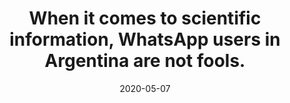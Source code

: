 ---
title: "When it comes to scientific information, WhatsApp users in Argentina are not fools."
date: 2020-05-07
publishDate: 2020-05-07
authors: ["María Celeste Wagner", "Eugenia Mitchelstein", "Pablo Boczkowski"]
publication_types: ["0"]
image:
  preview_only: true
publication: "*First Draft*"
publication_short: "*First Draft*"
links:
- name: "Link to First Draft"
  url: "https://firstdraftnews.org/articles/when-it-comes-to-scientific-information-whatsapp-users-in-argentina-are-not-fools/"
---
